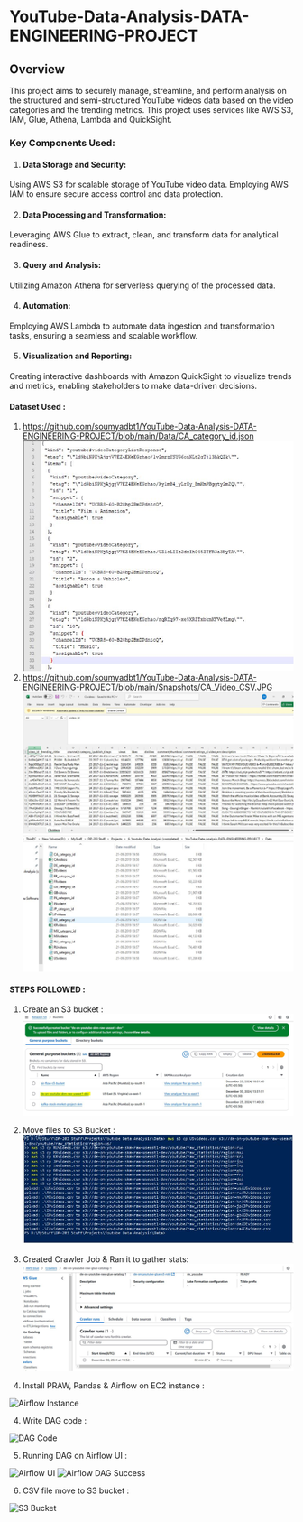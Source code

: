 # YouTube-Data-Analysis-DATA-ENGINEERING-PROJECT

## Overview
This project aims to securely manage, streamline, and perform analysis on the structured and semi-structured YouTube videos data based on the video categories and the trending metrics.
This project uses services like AWS S3, IAM, Glue, Athena, Lambda and QuickSight.

### Key Components Used:

1. #### Data Storage and Security:
Using AWS S3 for scalable storage of YouTube video data.
Employing AWS IAM to ensure secure access control and data protection.

2. #### Data Processing and Transformation:
Leveraging AWS Glue to extract, clean, and transform data for analytical readiness.

3. #### Query and Analysis:
Utilizing Amazon Athena for serverless querying of the processed data.

4. #### Automation:
Employing AWS Lambda to automate data ingestion and transformation tasks, ensuring a seamless and scalable workflow.

5. #### Visualization and Reporting:
Creating interactive dashboards with Amazon QuickSight to visualize trends and metrics, enabling stakeholders to make data-driven decisions.

#### Dataset Used : 
1. https://github.com/soumyadbt1/YouTube-Data-Analysis-DATA-ENGINEERING-PROJECT/blob/main/Data/CA_category_id.json
![Snapshot of Dataset](https://github.com/soumyadbt1/YouTube-Data-Analysis-DATA-ENGINEERING-PROJECT/blob/main/Snapshots/DataSet.JPG)
2. https://github.com/soumyadbt1/YouTube-Data-Analysis-DATA-ENGINEERING-PROJECT/blob/main/Snapshots/CA_Video_CSV.JPG
![Snapshots_CA_Video_CSV](https://github.com/soumyadbt1/YouTube-Data-Analysis-DATA-ENGINEERING-PROJECT/blob/main/Snapshots/CA_Video_CSV.JPG)
![Snapshot of both](https://github.com/soumyadbt1/YouTube-Data-Analysis-DATA-ENGINEERING-PROJECT/blob/main/Snapshots/dataset_both.JPG)

#### STEPS FOLLOWED : 

1) Create an S3 bucket :   
 ![S3 creation](https://github.com/soumyadbt1/YouTube-Data-Analysis-DATA-ENGINEERING-PROJECT/blob/main/Snapshots/S3%20Created.JPG)

2) Move files to S3 Bucket :
 ![S3_upload](https://github.com/soumyadbt1/YouTube-Data-Analysis-DATA-ENGINEERING-PROJECT/blob/main/Snapshots/moving%20files%20to%20S3.JPG)

3) Created Crawler Job & Ran it to gather stats:
 ![EC2 instance Creation](https://github.com/soumyadbt1/YouTube-Data-Analysis-DATA-ENGINEERING-PROJECT/blob/main/Snapshots/crawler%20running.JPG)

3) Install PRAW, Pandas & Airflow on EC2 instance :
   
 ![Airflow Instance](https://github.com/soumyadbt1/reddit_dag_airflow_pipeline/blob/main/Snapshots/Airflow%20Install%202.JPG)

4) Write DAG code :

 ![DAG Code](https://github.com/soumyadbt1/reddit_dag_airflow_pipeline/blob/main/Snapshots/reddit_dag_snap.JPG)

5) Running DAG on Airflow UI :

 ![Airflow UI](https://github.com/soumyadbt1/reddit_dag_airflow_pipeline/blob/main/Snapshots/created%20dags.JPG)
 ![Airflow DAG Success](https://github.com/soumyadbt1/reddit_dag_airflow_pipeline/blob/main/Snapshots/reddit_etl_dag%20on%20airflow.JPG)

6) CSV file move to S3 bucket :

![S3 Bucket](https://github.com/soumyadbt1/reddit_dag_airflow_pipeline/blob/main/Snapshots/csv%20on%20S3.JPG)


